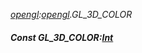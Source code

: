 _[opengl](../../modules/opengl/opengl-module.md):[opengl](../../modules/opengl/opengl-module.md).GL\_3D\_COLOR_
##### Const GL\_3D\_COLOR:[Int](../../modules/wonkey/wonkey-types-int.md)
